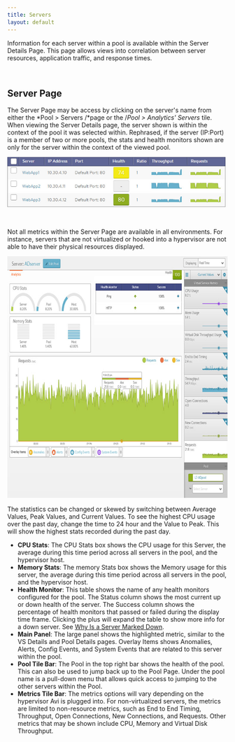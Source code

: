 ```yaml
---
title: Servers
layout: default
---
```

Information for each server within a pool is available within the Server Details Page. This page allows views into correlation between server resources, application traffic, and response times.

 

## Server Page

The Server Page may be access by clicking on the server's name from either the *Pool > Servers /*page or the /*Pool > Analytics' Servers* tile. When viewing the Server Details page, the server shown is within the context of the pool it was selected within. Rephrased, if the server (IP:Port) is a member of two or more pools, the stats and health monitors shown are only for the server within the context of the viewed pool.

<a href="img/apps_pools_details_servers.jpg"><img class="alignnone wp-image-1228" src="img/apps_pools_details_servers.jpg" alt="apps_pools_details_servers" width="499" height="114"></a>

 

Not all metrics within the Server Page are available in all environments. For instance, servers that are not virtualized or hooked into a hypervisor are not able to have their physical resources displayed.

<a href="img/apps_servers_details_page.jpg"><img class="alignnone size-full wp-image-1229" src="img/apps_servers_details_page.jpg" alt="apps_servers_details_page" width="750" height="552"></a>

The statistics can be changed or skewed by switching between Average Values, Peak Values, and Current Values. To see the highest CPU usage over the past day, change the time to 24 hour and the Value to Peak. This will show the highest stats recorded during the past day.

* **CPU Stats**: The CPU Stats box shows the CPU usage for this Server, the average during this time period across all servers in the pool, and the hypervisor host.
* **Memory Stats**: The memory Stats box shows the Memory usage for this server, the average during this time period across all servers in the pool, and the hypervisor host.
* **Health Monitor**: This table shows the name of any health monitors configured for the pool. The Status column shows the most current up or down health of the server. The Success column shows the percentage of health monitors that passed or failed during the display time frame. Clicking the plus will expand the table to show more info for a down server. See <a href="/docs/16.3/why-is-a-server-marked-down/">Why Is a Server Marked Down</a>.
* **Main Panel**: The large panel shows the highlighted metric, similar to the VS Details and Pool Details pages. Overlay Items shows Anomalies, Alerts, Config Events, and System Events that are related to this server within the pool.
* **Pool Tile Bar**: The Pool in the top right bar shows the health of the pool. This can also be used to jump back up to the Pool Page. Under the pool name is a pull-down menu that allows quick access to jumping to the other servers within the Pool.
* **Metrics Tile Bar**: The metrics options will vary depending on the hypervisor Avi is plugged into. For non-virtualized servers, the metrics are limited to non-resource metrics, such as End to End Timing, Throughput, Open Connections, New Connections, and Requests. Other metrics that may be shown include CPU, Memory and Virtual Disk Throughput.  